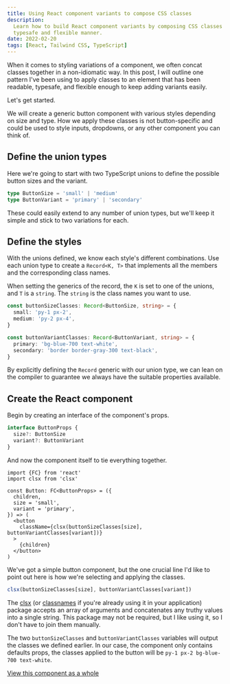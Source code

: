 ```yaml
---
title: Using React component variants to compose CSS classes
description:
  Learn how to build React component variants by composing CSS classes in a
  typesafe and flexible manner.
date: 2022-02-20
tags: [React, Tailwind CSS, TypeScript]
---
```


When it comes to styling variations of a component, we often concat classes
together in a non-idiomatic way. In this post, I will outline one pattern I've
been using to apply classes to an element that has been readable, typesafe, and
flexible enough to keep adding variants easily.

Let's get started.

We will create a generic button component with various styles depending on size
and type. How we apply these classes is not button-specific and could be used to
style inputs, dropdowns, or any other component you can think of.

## Define the union types

Here we're going to start with two TypeScript unions to define the possible
button sizes and the variant.

```ts
type ButtonSize = 'small' | 'medium'
type ButtonVariant = 'primary' | 'secondary'
```

These could easily extend to any number of union types, but we'll keep it simple
and stick to two variations for each.

## Define the styles

With the unions defined, we know each style's different combinations. Use each
union type to create a `Record<K, T>` that implements all the members and the
corresponding class names.

When setting the generics of the record, the `K` is set to one of the unions,
and `T` is a `string`. The `string` is the class names you want to use.

```ts
const buttonSizeClasses: Record<ButtonSize, string> = {
  small: 'py-1 px-2',
  medium: 'py-2 px-4',
}

const buttonVariantClasses: Record<ButtonVariant, string> = {
  primary: 'bg-blue-700 text-white',
  secondary: 'border border-gray-300 text-black',
}
```

By explicitly defining the `Record` generic with our union type, we can lean on
the compiler to guarantee we always have the suitable properties available.

## Create the React component

Begin by creating an interface of the component's props.

```ts
interface ButtonProps {
  size?: ButtonSize
  variant?: ButtonVariant
}
```

And now the component itself to tie everything together.

```tsx
import {FC} from 'react'
import clsx from 'clsx'

const Button: FC<ButtonProps> = ({
  children,
  size = 'small',
  variant = 'primary',
}) => (
  <button
    className={clsx(buttonSizeClasses[size], buttonVariantClasses[variant])}
  >
    {children}
  </button>
)
```

We've got a simple button component, but the one crucial line I'd like to point
out here is how we're selecting and applying the classes.

```ts
clsx(buttonSizeClasses[size], buttonVariantClasses[variant])
```

The [clsx](https://github.com/lukeed/clsx) (or
[classnames](https://www.npmjs.com/package/classnames) if you're already using
it in your application) package accepts an array of arguments and concatenates
any truthy values into a single string. This package may not be required, but I
like using it, so I don't have to join them manually.

The two `buttonSizeClasses` and `buttonVariantClasses` variables will output the
classes we defined earlier. In our case, the component only contains defaults
props, the classes applied to the button will be
`py-1 px-2 bg-blue-700 text-white`.

[View this component as a whole](https://gist.github.com/devinschulz/0f3a522e5baec0318fb21ed13fa6ffe4)
